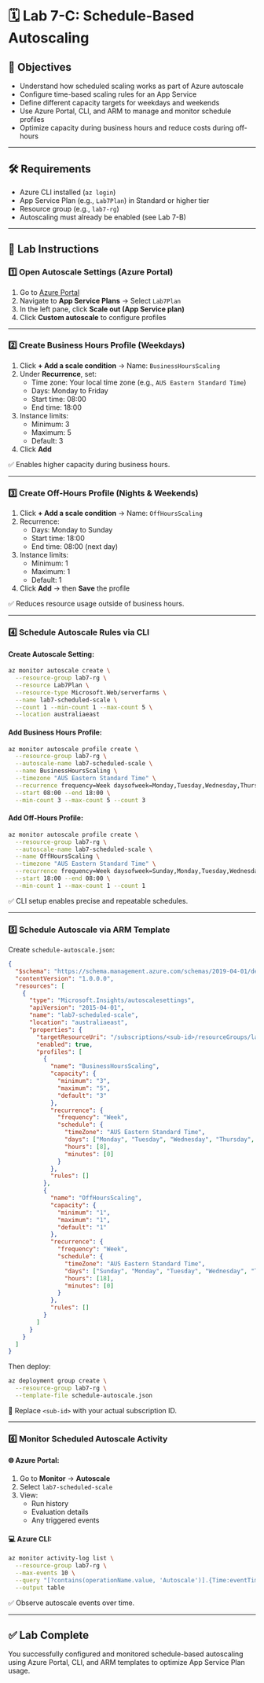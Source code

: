 # 🗓️ Lab 7-C: Schedule-Based Autoscaling

## 🌟 Objectives

- Understand how scheduled scaling works as part of Azure autoscale
- Configure time-based scaling rules for an App Service
- Define different capacity targets for weekdays and weekends
- Use Azure Portal, CLI, and ARM to manage and monitor schedule profiles
- Optimize capacity during business hours and reduce costs during off-hours

---

## 🛠️ Requirements

- Azure CLI installed (`az login`)
- App Service Plan (e.g., `Lab7Plan`) in Standard or higher tier
- Resource group (e.g., `lab7-rg`)
- Autoscaling must already be enabled (see Lab 7-B)

---

## 👣 Lab Instructions

### 1️⃣ Open Autoscale Settings (Azure Portal)

1. Go to [Azure Portal](https://portal.azure.com)
2. Navigate to **App Service Plans** → Select `Lab7Plan`
3. In the left pane, click **Scale out (App Service plan)**
4. Click **Custom autoscale** to configure profiles

---

### 2️⃣ Create Business Hours Profile (Weekdays)

1. Click **+ Add a scale condition** → Name: `BusinessHoursScaling`
2. Under **Recurrence**, set:
   - Time zone: Your local time zone (e.g., `AUS Eastern Standard Time`)
   - Days: Monday to Friday
   - Start time: 08:00
   - End time: 18:00
3. Instance limits:
   - Minimum: 3
   - Maximum: 5
   - Default: 3
4. Click **Add**

✅ Enables higher capacity during business hours.

---

### 3️⃣ Create Off-Hours Profile (Nights & Weekends)

1. Click **+ Add a scale condition** → Name: `OffHoursScaling`
2. Recurrence:
   - Days: Monday to Sunday
   - Start time: 18:00
   - End time: 08:00 (next day)
3. Instance limits:
   - Minimum: 1
   - Maximum: 1
   - Default: 1
4. Click **Add** → then **Save** the profile

✅ Reduces resource usage outside of business hours.

---

### 4️⃣ Schedule Autoscale Rules via CLI

#### Create Autoscale Setting:

```bash
az monitor autoscale create \
  --resource-group lab7-rg \
  --resource Lab7Plan \
  --resource-type Microsoft.Web/serverfarms \
  --name lab7-scheduled-scale \
  --count 1 --min-count 1 --max-count 5 \
  --location australiaeast
```

#### Add Business Hours Profile:

```bash
az monitor autoscale profile create \
  --resource-group lab7-rg \
  --autoscale-name lab7-scheduled-scale \
  --name BusinessHoursScaling \
  --timezone "AUS Eastern Standard Time" \
  --recurrence frequency=Week daysofweek=Monday,Tuesday,Wednesday,Thursday,Friday \
  --start 08:00 --end 18:00 \
  --min-count 3 --max-count 5 --count 3
```

#### Add Off-Hours Profile:

```bash
az monitor autoscale profile create \
  --resource-group lab7-rg \
  --autoscale-name lab7-scheduled-scale \
  --name OffHoursScaling \
  --timezone "AUS Eastern Standard Time" \
  --recurrence frequency=Week daysofweek=Sunday,Monday,Tuesday,Wednesday,Thursday,Friday,Saturday \
  --start 18:00 --end 08:00 \
  --min-count 1 --max-count 1 --count 1
```

✅ CLI setup enables precise and repeatable schedules.

---

### 5️⃣ Schedule Autoscale via ARM Template

Create `schedule-autoscale.json`:

```json
{
  "$schema": "https://schema.management.azure.com/schemas/2019-04-01/deploymentTemplate.json#",
  "contentVersion": "1.0.0.0",
  "resources": [
    {
      "type": "Microsoft.Insights/autoscalesettings",
      "apiVersion": "2015-04-01",
      "name": "lab7-scheduled-scale",
      "location": "australiaeast",
      "properties": {
        "targetResourceUri": "/subscriptions/<sub-id>/resourceGroups/lab7-rg/providers/Microsoft.Web/serverfarms/Lab7Plan",
        "enabled": true,
        "profiles": [
          {
            "name": "BusinessHoursScaling",
            "capacity": {
              "minimum": "3",
              "maximum": "5",
              "default": "3"
            },
            "recurrence": {
              "frequency": "Week",
              "schedule": {
                "timeZone": "AUS Eastern Standard Time",
                "days": ["Monday", "Tuesday", "Wednesday", "Thursday", "Friday"],
                "hours": [8],
                "minutes": [0]
              }
            },
            "rules": []
          },
          {
            "name": "OffHoursScaling",
            "capacity": {
              "minimum": "1",
              "maximum": "1",
              "default": "1"
            },
            "recurrence": {
              "frequency": "Week",
              "schedule": {
                "timeZone": "AUS Eastern Standard Time",
                "days": ["Sunday", "Monday", "Tuesday", "Wednesday", "Thursday", "Friday", "Saturday"],
                "hours": [18],
                "minutes": [0]
              }
            },
            "rules": []
          }
        ]
      }
    }
  ]
}
```

Then deploy:

```bash
az deployment group create \
  --resource-group lab7-rg \
  --template-file schedule-autoscale.json
```

🔄 Replace `<sub-id>` with your actual subscription ID.

---

### 6️⃣ Monitor Scheduled Autoscale Activity

#### 🌐 Azure Portal:

1. Go to **Monitor** → **Autoscale**
2. Select `lab7-scheduled-scale`
3. View:
   - Run history
   - Evaluation details
   - Any triggered events

#### 💻 Azure CLI:

```bash
az monitor activity-log list \
  --resource-group lab7-rg \
  --max-events 10 \
  --query "[?contains(operationName.value, 'Autoscale')].{Time:eventTimestamp, Operation:operationName.value, Status:status.value}" \
  --output table
```

✅ Observe autoscale events over time.

---

## ✅ Lab Complete

You successfully configured and monitored schedule-based autoscaling using Azure Portal, CLI, and ARM templates to optimize App Service Plan usage.

